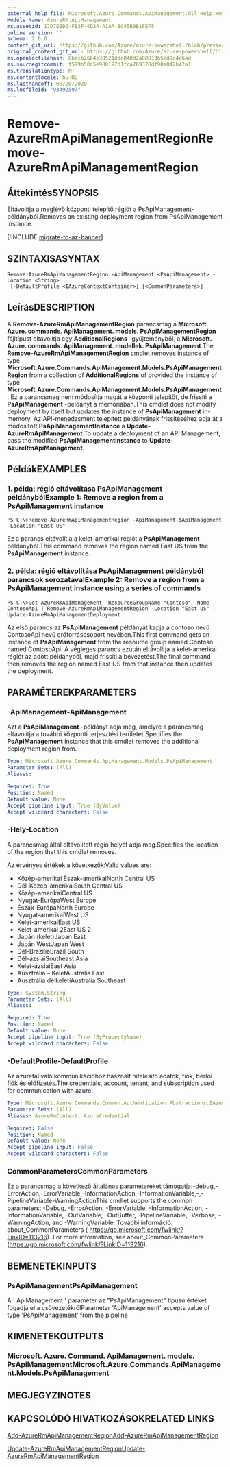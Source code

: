 ```yaml
---
external help file: Microsoft.Azure.Commands.ApiManagement.dll-Help.xml
Module Name: AzureRM.ApiManagement
ms.assetid: 17D7EBD2-FE3F-4D24-A1AA-8C45B9B1FEF5
online version: ''
schema: 2.0.0
content_git_url: https://github.com/Azure/azure-powershell/blob/preview/src/ResourceManager/ApiManagement/Commands.ApiManagement/help/Remove-AzureRmApiManagementRegion.md
original_content_git_url: https://github.com/Azure/azure-powershell/blob/preview/src/ResourceManager/ApiManagement/Commands.ApiManagement/help/Remove-AzureRmApiManagementRegion.md
ms.openlocfilehash: 8bacb26b4e30521ddd840d2a8081365ed9c4c6ad
ms.sourcegitcommit: f599b50d5e980197d1fca769378df90a842b42a1
ms.translationtype: MT
ms.contentlocale: hu-HU
ms.lasthandoff: 08/20/2020
ms.locfileid: "93492597"
---
```

# <span data-ttu-id="21426-101">Remove-AzureRmApiManagementRegion</span><span class="sxs-lookup"><span data-stu-id="21426-101">Remove-AzureRmApiManagementRegion</span></span>

## <span data-ttu-id="21426-102">Áttekintés</span><span class="sxs-lookup"><span data-stu-id="21426-102">SYNOPSIS</span></span>
<span data-ttu-id="21426-103">Eltávolítja a meglévő központi telepítő régiót a PsApiManagement-példányból.</span><span class="sxs-lookup"><span data-stu-id="21426-103">Removes an existing deployment region from PsApiManagement instance.</span></span>

[!INCLUDE [migrate-to-az-banner](../../includes/migrate-to-az-banner.md)]

## <span data-ttu-id="21426-104">SZINTAXISA</span><span class="sxs-lookup"><span data-stu-id="21426-104">SYNTAX</span></span>

```
Remove-AzureRmApiManagementRegion -ApiManagement <PsApiManagement> -Location <String>
 [-DefaultProfile <IAzureContextContainer>] [<CommonParameters>]
```

## <span data-ttu-id="21426-105">Leírás</span><span class="sxs-lookup"><span data-stu-id="21426-105">DESCRIPTION</span></span>
<span data-ttu-id="21426-106">A **Remove-AzureRmApiManagementRegion** parancsmag a **Microsoft. Azure. commands. ApiManagement. models. PsApiManagementRegion** fájltípust eltávolítja egy **AdditionalRegions** -gyűjteményből, a **Microsoft. Azure. commands. ApiManagement. modellek. PsApiManagement**.</span><span class="sxs-lookup"><span data-stu-id="21426-106">The **Remove-AzureRmApiManagementRegion** cmdlet removes instance of type **Microsoft.Azure.Commands.ApiManagement.Models.PsApiManagementRegion** from a collection of **AdditionalRegions** of provided the instance of type **Microsoft.Azure.Commands.ApiManagement.Models.PsApiManagement**.</span></span>
<span data-ttu-id="21426-107">Ez a parancsmag nem módosítja magát a központi telepítőt, de frissíti a **PsApiManagement** -példányt a memóriában.</span><span class="sxs-lookup"><span data-stu-id="21426-107">This cmdlet does not modify deployment by itself but updates the instance of **PsApiManagement** in-memory.</span></span>
<span data-ttu-id="21426-108">Az API-menedzsment telepített példányának frissítéséhez adja át a módosított **PsApiManagementInstance** a **Update-AzureRmApiManagement**.</span><span class="sxs-lookup"><span data-stu-id="21426-108">To update a deployment of an API Management, pass the modified **PsApiManagementInstance** to **Update-AzureRmApiManagement**.</span></span>

## <span data-ttu-id="21426-109">Példák</span><span class="sxs-lookup"><span data-stu-id="21426-109">EXAMPLES</span></span>

### <span data-ttu-id="21426-110">1. példa: régió eltávolítása PsApiManagement példányból</span><span class="sxs-lookup"><span data-stu-id="21426-110">Example 1: Remove a region from a PsApiManagement instance</span></span>
```
PS C:\>Remove-AzureRmApiManagementRegion -ApiManagement $ApiManagement -Location "East US"
```

<span data-ttu-id="21426-111">Ez a parancs eltávolítja a kelet-amerikai régiót a **PsApiManagement** példányból.</span><span class="sxs-lookup"><span data-stu-id="21426-111">This command removes the region named East US from the **PsApiManagement** instance.</span></span>

### <span data-ttu-id="21426-112">2. példa: régió eltávolítása PsApiManagement példányból parancsok sorozatával</span><span class="sxs-lookup"><span data-stu-id="21426-112">Example 2: Remove a region from a PsApiManagement instance using a series of commands</span></span>
```
PS C:\>Get-AzureRmApiManagement -ResourceGroupName "Contoso" -Name ContosoApi | Remove-AzureRmApiManagementRegion -Location "East US" | Update-AzureRmApiManagementDeployment
```

<span data-ttu-id="21426-113">Az első parancs az **PsApiManagement** példányát kapja a contoso nevű ContosoApi nevű erőforráscsoport nevében.</span><span class="sxs-lookup"><span data-stu-id="21426-113">This first command gets an instance of **PsApiManagement** from the resource group named Contoso named ContosoApi.</span></span>
<span data-ttu-id="21426-114">A végleges parancs ezután eltávolítja a kelet-amerikai régiót az adott példányból, majd frissíti a bevezetést.</span><span class="sxs-lookup"><span data-stu-id="21426-114">The final command then removes the region named East US from that instance then updates the deployment.</span></span>

## <span data-ttu-id="21426-115">PARAMÉTEREK</span><span class="sxs-lookup"><span data-stu-id="21426-115">PARAMETERS</span></span>

### <span data-ttu-id="21426-116">-ApiManagement</span><span class="sxs-lookup"><span data-stu-id="21426-116">-ApiManagement</span></span>
<span data-ttu-id="21426-117">Azt a **PsApiManagement** -példányt adja meg, amelyre a parancsmag eltávolítja a további központi terjesztési területet.</span><span class="sxs-lookup"><span data-stu-id="21426-117">Specifies the **PsApiManagement** instance that this cmdlet removes the additional deployment region from.</span></span>

```yaml
Type: Microsoft.Azure.Commands.ApiManagement.Models.PsApiManagement
Parameter Sets: (All)
Aliases: 

Required: True
Position: Named
Default value: None
Accept pipeline input: True (ByValue)
Accept wildcard characters: False
```

### <span data-ttu-id="21426-118">-Hely</span><span class="sxs-lookup"><span data-stu-id="21426-118">-Location</span></span>
<span data-ttu-id="21426-119">A parancsmag által eltávolított régió helyét adja meg.</span><span class="sxs-lookup"><span data-stu-id="21426-119">Specifies the location of the region that this cmdlet removes.</span></span>

<span data-ttu-id="21426-120">Az érvényes értékek a következők:</span><span class="sxs-lookup"><span data-stu-id="21426-120">Valid values are:</span></span> 

- <span data-ttu-id="21426-121">Közép-amerikai Észak-amerikai</span><span class="sxs-lookup"><span data-stu-id="21426-121">North Central US</span></span>
- <span data-ttu-id="21426-122">Dél-Közép-amerikai</span><span class="sxs-lookup"><span data-stu-id="21426-122">South Central US</span></span>
- <span data-ttu-id="21426-123">Közép-amerikai</span><span class="sxs-lookup"><span data-stu-id="21426-123">Central US</span></span>
- <span data-ttu-id="21426-124">Nyugat-Európa</span><span class="sxs-lookup"><span data-stu-id="21426-124">West Europe</span></span>
- <span data-ttu-id="21426-125">Észak-Európa</span><span class="sxs-lookup"><span data-stu-id="21426-125">North Europe</span></span>
- <span data-ttu-id="21426-126">Nyugat-amerikai</span><span class="sxs-lookup"><span data-stu-id="21426-126">West US</span></span>
- <span data-ttu-id="21426-127">Kelet-amerikai</span><span class="sxs-lookup"><span data-stu-id="21426-127">East US</span></span>
- <span data-ttu-id="21426-128">Kelet-amerikai 2</span><span class="sxs-lookup"><span data-stu-id="21426-128">East US 2</span></span>
- <span data-ttu-id="21426-129">Japán (kelet)</span><span class="sxs-lookup"><span data-stu-id="21426-129">Japan East</span></span>
- <span data-ttu-id="21426-130">Japán West</span><span class="sxs-lookup"><span data-stu-id="21426-130">Japan West</span></span>
- <span data-ttu-id="21426-131">Dél-Brazília</span><span class="sxs-lookup"><span data-stu-id="21426-131">Brazil South</span></span>
- <span data-ttu-id="21426-132">Dél-ázsiai</span><span class="sxs-lookup"><span data-stu-id="21426-132">Southeast Asia</span></span>
- <span data-ttu-id="21426-133">Kelet-ázsiai</span><span class="sxs-lookup"><span data-stu-id="21426-133">East Asia</span></span>
- <span data-ttu-id="21426-134">Ausztrália – Kelet</span><span class="sxs-lookup"><span data-stu-id="21426-134">Australia East</span></span>
- <span data-ttu-id="21426-135">Ausztrália délkeleti</span><span class="sxs-lookup"><span data-stu-id="21426-135">Australia Southeast</span></span>

```yaml
Type: System.String
Parameter Sets: (All)
Aliases: 

Required: True
Position: Named
Default value: None
Accept pipeline input: True (ByPropertyName)
Accept wildcard characters: False
```

### <span data-ttu-id="21426-136">-DefaultProfile</span><span class="sxs-lookup"><span data-stu-id="21426-136">-DefaultProfile</span></span>
<span data-ttu-id="21426-137">Az azuretal való kommunikációhoz használt hitelesítő adatok, fiók, bérlői fiók és előfizetés.</span><span class="sxs-lookup"><span data-stu-id="21426-137">The credentials, account, tenant, and subscription used for communication with azure.</span></span>

```yaml
Type: Microsoft.Azure.Commands.Common.Authentication.Abstractions.IAzureContextContainer
Parameter Sets: (All)
Aliases: AzureRmContext, AzureCredential

Required: False
Position: Named
Default value: None
Accept pipeline input: False
Accept wildcard characters: False
```

### <span data-ttu-id="21426-138">CommonParameters</span><span class="sxs-lookup"><span data-stu-id="21426-138">CommonParameters</span></span>
<span data-ttu-id="21426-139">Ez a parancsmag a következő általános paramétereket támogatja:-debug,-ErrorAction,-ErrorVariable,-InformationAction,-InformationVariable,-,-PipelineVariable-WarningAction</span><span class="sxs-lookup"><span data-stu-id="21426-139">This cmdlet supports the common parameters: -Debug, -ErrorAction, -ErrorVariable, -InformationAction, -InformationVariable, -OutVariable, -OutBuffer, -PipelineVariable, -Verbose, -WarningAction, and -WarningVariable.</span></span> <span data-ttu-id="21426-140">További információ: about_CommonParameters ( https://go.microsoft.com/fwlink/?LinkID=113216) .</span><span class="sxs-lookup"><span data-stu-id="21426-140">For more information, see about_CommonParameters (https://go.microsoft.com/fwlink/?LinkID=113216).</span></span>

## <span data-ttu-id="21426-141">BEMENETEK</span><span class="sxs-lookup"><span data-stu-id="21426-141">INPUTS</span></span>

### <span data-ttu-id="21426-142">PsApiManagement</span><span class="sxs-lookup"><span data-stu-id="21426-142">PsApiManagement</span></span>
<span data-ttu-id="21426-143">A ' ApiManagement ' paraméter az "PsApiManagement" típusú értéket fogadja el a csővezetékről</span><span class="sxs-lookup"><span data-stu-id="21426-143">Parameter 'ApiManagement' accepts value of type 'PsApiManagement' from the pipeline</span></span>

## <span data-ttu-id="21426-144">KIMENETEK</span><span class="sxs-lookup"><span data-stu-id="21426-144">OUTPUTS</span></span>

### <span data-ttu-id="21426-145">Microsoft. Azure. Command. ApiManagement. models. PsApiManagement</span><span class="sxs-lookup"><span data-stu-id="21426-145">Microsoft.Azure.Commands.ApiManagement.Models.PsApiManagement</span></span>

## <span data-ttu-id="21426-146">MEGJEGYZI</span><span class="sxs-lookup"><span data-stu-id="21426-146">NOTES</span></span>

## <span data-ttu-id="21426-147">KAPCSOLÓDÓ HIVATKOZÁSOK</span><span class="sxs-lookup"><span data-stu-id="21426-147">RELATED LINKS</span></span>

[<span data-ttu-id="21426-148">Add-AzureRmApiManagementRegion</span><span class="sxs-lookup"><span data-stu-id="21426-148">Add-AzureRmApiManagementRegion</span></span>](./Add-AzureRmApiManagementRegion.md)

[<span data-ttu-id="21426-149">Update-AzureRmApiManagementRegion</span><span class="sxs-lookup"><span data-stu-id="21426-149">Update-AzureRmApiManagementRegion</span></span>](./Update-AzureRmApiManagementRegion.md)


